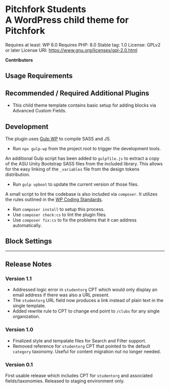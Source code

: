 # Pitchfork Students <br/> A WordPress child theme for Pitchfork

Requires at least: WP 6.0
Requires PHP: 8.0
Stable tag: 1.0
License: GPLv2 or later
License URI: https://www.gnu.org/licenses/gpl-2.0.html

**Contributors**

## Usage Requirements

## Recommended / Required Additional Plugins

- This child theme template contains basic setup for adding blocks via Advanced Custom Fields.

## Development

The plugin uses [Gulp WP](https://github.com/cr0ybot/gulp-wp) to compile SASS and JS.

- Run `npx gulp-wp` from the project root to trigger the development tools.

An additional Gulp script has been added to `gulpfile.js` to extract a copy of the ASU Unity Bootstrap SASS files from the included library. This allows for the easy linking of the `_variables` file from the design tokens distribution.

- Run `gulp upboot` to update the current version of those files.

A small script to lint the codebase is also included via `composer`. It utilizes the rules outlined in the [WP Coding Standards](https://github.com/WordPress/WordPress-Coding-Standards).

- Run `composer install` to setup this process.
- Use `composer check:cs` to lint the plugin files.
- Use `composer fix:cs` to fix the problems that it can address automatically.

## Block Settings

<hr>

## Release Notes

### Version 1.1

- Addressed logic error in `studentorg` CPT which would only display an email address if there was also a URL present.
- The `studentorg` URL field now produces a link instead of plain text in the single template.
- Added rewrite rule to CPT to change end point to `/clubs` for any single organization.

### Version 1.0

- Finalized style and tempalate files for Search and Filter support.
- Removed reference for `studentorg` CPT that pointed to the default `category` taxonomy. Useful for content migration nut no longer needed.

### Version 0.1

First usable release which includes CPT for `studentorg` and associated fields/taxonomies. Released to staging environment only.

